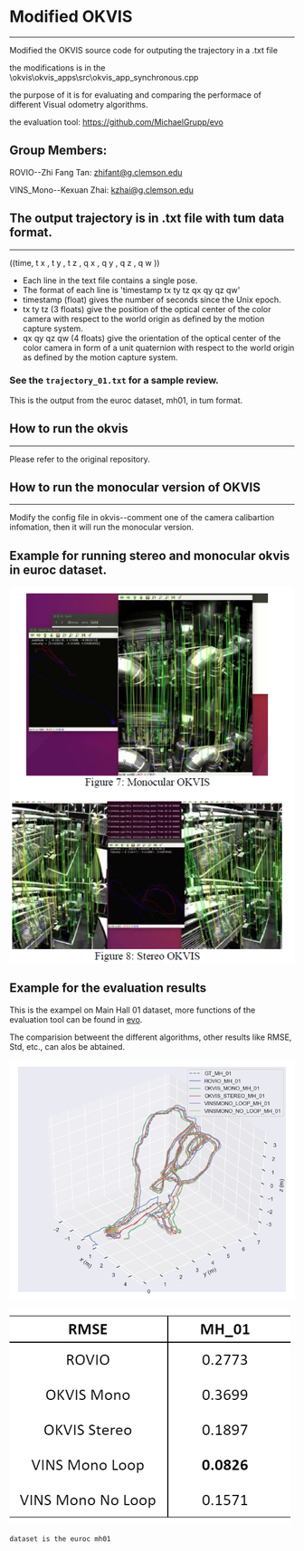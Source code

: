 # Modified OKVIS
---

Modified the OKVIS source code for outputing the trajectory in a .txt file

the modifications is in the \okvis\okvis_apps\src\okvis_app_synchronous.cpp

the purpose of it is for evaluating and comparing the performace of different Visual odometry algorithms.

the evaluation tool: https://github.com/MichaelGrupp/evo

## Group Members: 

ROVIO--Zhi Fang Tan: zhifant@g.clemson.edu

VINS_Mono--Kexuan Zhai: kzhai@g.clemson.edu 

## The output trajectory is in .txt file with tum data format.
---

((time, t x , t y , t z , q x , q y , q z , q w ))

* Each line in the text file contains a single pose.
* The format of each line is 'timestamp tx ty tz qx qy qz qw'
* timestamp (float) gives the number of seconds since the Unix epoch.
* tx ty tz (3 floats) give the position of the optical center of the color camera with respect to the world origin as defined by the motion capture system.
* qx qy qz qw (4 floats) give the orientation of the optical center of the color camera in form of a unit quaternion with respect to the world origin as defined by the motion capture system.

### See the `trajectory_01.txt` for a sample review.

This is the output from the euroc dataset, mh01, in tum format.

## How to run the okvis
---

Please refer to the original repository.

## How to run the monocular version of OKVIS
---

Modify the config file in okvis--comment one of the camera calibartion infomation, then it will run the monocular version.

## Example for running stereo and monocular okvis in euroc dataset.

![image](https://github.com/SidSong01/modifiedOKVIS/blob/master/example.png)

## Example for the evaluation results

This is the exampel on Main Hall 01 dataset, more functions of the evaluation tool can be found in [evo](https://github.com/MichaelGrupp/evo).

The comparision betweent the different algorithms, other results like RMSE, Std, etc., can alos be abtained.

![image2](https://github.com/SidSong01/modifiedOKVIS/blob/master/MH_01.png)


![image2](https://github.com/SidSong01/modifiedOKVIS/blob/master/RMSE.png)

```
dataset is the euroc mh01
```

